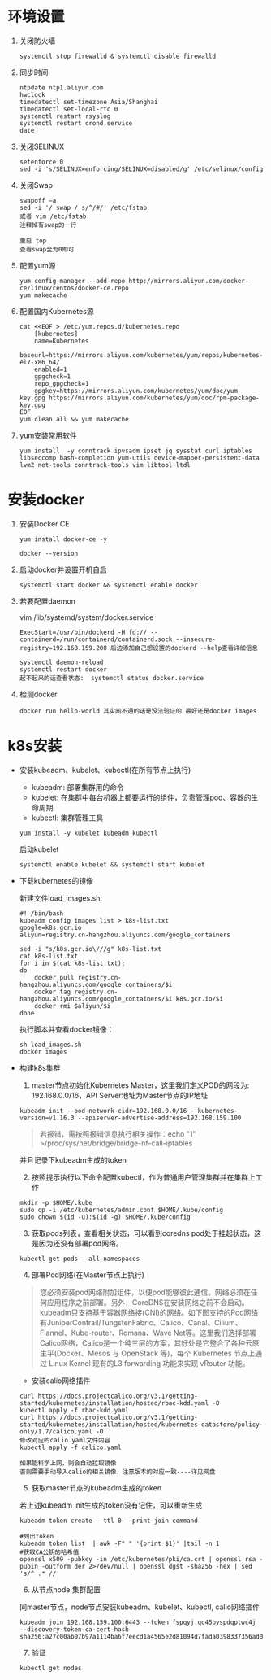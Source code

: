 # 环境设置

1. 关闭防火墙

    ```
    systemctl stop firewalld & systemctl disable firewalld
    ```

2. 同步时间

    ```
    ntpdate ntp1.aliyun.com
    hwclock
    timedatectl set-timezone Asia/Shanghai
    timedatectl set-local-rtc 0
    systemctl restart rsyslog
    systemctl restart crond.service
    date
    ```

3. 关闭SELINUX

    ```
    setenforce 0
    sed -i 's/SELINUX=enforcing/SELINUX=disabled/g' /etc/selinux/config
    ```

4. 关闭Swap

    ```
    swapoff –a
    sed -i '/ swap / s/^/#/' /etc/fstab
    或者 vim /etc/fstab
    注释掉有swap的一行

    重启 top
    查看swap全为0即可
    ```

5. 配置yum源

    ```
    yum-config-manager --add-repo http://mirrors.aliyun.com/docker-ce/linux/centos/docker-ce.repo
    yum makecache
    ```

6. 配置国内Kubernetes源

    ```
    cat <<EOF > /etc/yum.repos.d/kubernetes.repo
        [kubernetes]
        name=Kubernetes
        baseurl=https://mirrors.aliyun.com/kubernetes/yum/repos/kubernetes-el7-x86_64/
        enabled=1
        gpgcheck=1
        repo_gpgcheck=1
        gpgkey=https://mirrors.aliyun.com/kubernetes/yum/doc/yum-key.gpg https://mirrors.aliyun.com/kubernetes/yum/doc/rpm-package-key.gpg  
    EOF
    yum clean all && yum makecache
    ```

7. yum安装常用软件

    ```
    yum install  -y conntrack ipvsadm ipset jq sysstat curl iptables libseccomp bash-completion yum-utils device-mapper-persistent-data lvm2 net-tools conntrack-tools vim libtool-ltdl
    ```

# 安装docker

1. 安装Docker CE

    ```
    yum install docker-ce -y

    docker --version
    ```

2. 启动docker并设置开机自启

    ```
    systemctl start docker && systemctl enable docker
    ```

3. 若要配置daemon

    vim /lib/systemd/system/docker.service

    ```
    ExecStart=/usr/bin/dockerd -H fd:// --containerd=/run/containerd/containerd.sock --insecure-registry=192.168.159.200 后边添加自己想设置的dockerd --help查看详细信息
    ```

    ```
    systemctl daemon-reload
    systemctl restart docker
    起不起来的话查看状态:  systemctl status docker.service
    ```

4. 检测docker

    ```
    docker run hello-world 其实网不通的话是没法验证的 最好还是docker images
    ```

# k8s安装

* 安装kubeadm、kubelet、kubectl(在所有节点上执行)

    *  kubeadm: 部署集群用的命令
    *  kubelet: 在集群中每台机器上都要运行的组件，负责管理pod、容器的生命周期
    *  kubectl: 集群管理工具  

    ```
    yum install -y kubelet kubeadm kubectl
    ```

    启动kubelet

    ```
    systemctl enable kubelet && systemctl start kubelet
    ```

* 下载kubernetes的镜像

    新建文件load_images.sh:

    ```
    #! /bin/bash
    kubeadm config images list > k8s-list.txt
    google=k8s.gcr.io
    aliyun=registry.cn-hangzhou.aliyuncs.com/google_containers

    sed -i "s/k8s.gcr.io\///g" k8s-list.txt
    cat k8s-list.txt
    for i in $(cat k8s-list.txt);
    do
        docker pull registry.cn-hangzhou.aliyuncs.com/google_containers/$i
        docker tag registry.cn-hangzhou.aliyuncs.com/google_containers/$i k8s.gcr.io/$i
        docker rmi $aliyun/$i
    done
    ```

    执行脚本并查看docker镜像：

    ```
    sh load_images.sh
    docker images
    ```

* 构建k8s集群

    1. master节点初始化Kubernetes Master，这里我们定义POD的网段为: 192.168.0.0/16，API Server地址为Master节点的IP地址

    ```
    kubeadm init --pod-network-cidr=192.168.0.0/16 --kubernetes-version=v1.16.3 --apiserver-advertise-address=192.168.159.100
    ```

    > 若报错，需按照报错信息执行相关操作：echo "1" >/proc/sys/net/bridge/bridge-nf-call-iptables

    并且记录下kubeadm生成的token

    2. 按照提示执行以下命令配置kubectl，作为普通用户管理集群并在集群上工作

    ```
    mkdir -p $HOME/.kube
    sudo cp -i /etc/kubernetes/admin.conf $HOME/.kube/config
    sudo chown $(id -u):$(id -g) $HOME/.kube/config
    ```

    3. 获取pods列表，查看相关状态，可以看到coredns pod处于挂起状态，这是因为还没有部署pod网络。
    
    ```
    kubectl get pods --all-namespaces
    ```

    4. 部署Pod网络(在Master节点上执行)

    > 您必须安装pod网络附加组件，以便pod能够彼此通信。网络必须在任何应用程序之前部署。另外，CoreDNS在安装网络之前不会启动。kubeadm只支持基于容器网络接(CNI)的网络。如下图支持的Pod网络有JuniperContrail/TungstenFabric、Calico、Canal、Cilium、Flannel、Kube-router、Romana、Wave Net等。这里我们选择部署Calico网络，Calico是一个纯三层的方案，其好处是它整合了各种云原生平(Docker、Mesos 与 OpenStack 等)，每个 Kubernetes 节点上通过 Linux Kernel 现有的L3 forwarding 功能来实现 vRouter 功能。

    * 安装calio网络插件

    ```
    curl https://docs.projectcalico.org/v3.1/getting-started/kubernetes/installation/hosted/rbac-kdd.yaml -O
    kubectl apply -f rbac-kdd.yaml 
    curl https://docs.projectcalico.org/v3.1/getting-started/kubernetes/installation/hosted/kubernetes-datastore/policy-only/1.7/calico.yaml -O
    修改对应的calio.yaml文件内容
    kubectl apply -f calico.yaml

    如果能科学上网，则会自动拉取镜像
    否则需要手动导入calio的相关镜像，注意版本的对应一致----详见网盘
    ```

    5. 获取master节点的kubeadm生成的token

    若上述kubeadm init生成的token没有记住，可以重新生成

    ```
    kubeadm token create --ttl 0 --print-join-command

    #列出token
    kubeadm token list  | awk -F" " '{print $1}' |tail -n 1
    #获取CA公钥的哈希值
    openssl x509 -pubkey -in /etc/kubernetes/pki/ca.crt | openssl rsa -pubin -outform der 2>/dev/null | openssl dgst -sha256 -hex | sed  's/^ .* //'
    ```

    6. 从节点node 集群配置

    同master节点，node节点安装kubeadm、kubelet、kubectl, calio网络插件

    ```
    kubeadm join 192.168.159.100:6443 --token fspqyj.qq45byspdqptwc4j     --discovery-token-ca-cert-hash sha256:a27c00ab07b97a1114ba6f7eecd1a4565e2d81094d7fada0398337356ad021c0
    ```

    7. 验证

    ```
    kubectl get nodes
    ```

    

